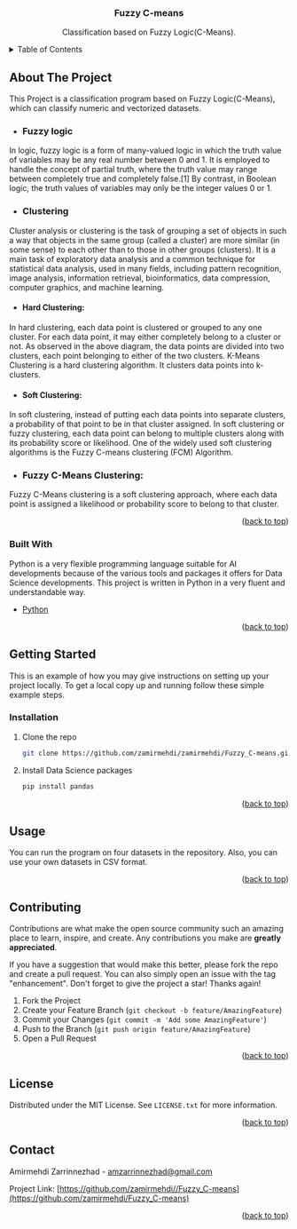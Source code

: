<!-- PROJECT INFO -->
<br />
<div align="center">


  <h3 align="center">Fuzzy C-means</h3>

  <p align="center">
    Classification based on Fuzzy Logic(C-Means).
    <br />
<!--     <a href="https://github.com/othneildrew/Best-README-Template"><strong>Explore the docs »</strong></a>
    <br />
    <br />
    <a href="https://github.com/othneildrew/Best-README-Template">View Demo</a>
    ·
    <a href="https://github.com/othneildrew/Best-README-Template/issues">Report Bug</a>
    ·
    <a href="https://github.com/othneildrew/Best-README-Template/issues">Request Feature</a> -->
  </p>
</div>



<!-- TABLE OF CONTENTS -->
<details>
  <summary>Table of Contents</summary>
  <ol>
    <li>
      <a href="#about-the-project">About The Project</a>
      <ul>
        <li><a href="#fuzzy-logic">Fuzzy logic</a></li>
        <li><a href="#clustering">Clustering</a></li>
        <li><a href="#hard-clustering">Hard Clustering</a></li>
        <li><a href="#soft-clustering">Soft Clustering</a></li>
        <li><a href="#fuzzy-c-means-clustering">Fuzzy C-Means Clustering</a></li>
        <li><a href="#built-with">Built With</a></li>
      </ul>
    </li>
    <li>
      <a href="#getting-started">Getting Started</a>
      <ul>
        <li><a href="#installation">Installation</a></li>
      </ul>
    </li>
    <li><a href="#usage">Usage</a></li>
<!--     <li><a href="#roadmap">Roadmap</a></li> -->
    <li><a href="#contributing">Contributing</a></li>
    <li><a href="#license">License</a></li>
    <li><a href="#contact">Contact</a></li>
<!--     <li><a href="#acknowledgments">Acknowledgments</a></li> -->
  </ol>
</details>



<!-- ABOUT THE PROJECT -->
## About The Project
This Project is a classification program based on Fuzzy Logic(C-Means), which can classify numeric and vectorized datasets.

* ### Fuzzy logic
In logic, fuzzy logic is a form of many-valued logic in which the truth value of variables may be any real number between 0 and 1. It is employed to handle the concept of partial truth, where the truth value may range between completely true and completely false.[1] By contrast, in Boolean logic, the truth values of variables may only be the integer values 0 or 1.

* ### Clustering
Cluster analysis or clustering is the task of grouping a set of objects in such a way that objects in the same group (called a cluster) are more similar (in some sense) to each other than to those in other groups (clusters). It is a main task of exploratory data analysis and a common technique for statistical data analysis, used in many fields, including pattern recognition, image analysis, information retrieval, bioinformatics, data compression, computer graphics, and machine learning.

* #### Hard Clustering:
In hard clustering, each data point is clustered or grouped to any one cluster. For each data point, it may either completely belong to a cluster or not. As observed in the above diagram, the data points are divided into two clusters, each point belonging to either of the two clusters.
K-Means Clustering is a hard clustering algorithm. It clusters data points into k-clusters.

* #### Soft Clustering:
In soft clustering, instead of putting each data points into separate clusters, a probability of that point to be in that cluster assigned. In soft clustering or fuzzy clustering, each data point can belong to multiple clusters along with its probability score or likelihood.
One of the widely used soft clustering algorithms is the Fuzzy C-means clustering (FCM) Algorithm.

* ### Fuzzy C-Means Clustering:
Fuzzy C-Means clustering is a soft clustering approach, where each data point is assigned a likelihood or probability score to belong to that cluster.


<p align="right">(<a href="#top">back to top</a>)</p>



### Built With

Python is a very flexible programming language suitable for AI developments because of the various tools and packages it offers for Data Science developments.
This project is written in Python in a very fluent and understandable way.

* [Python](https://python.org/)

<p align="right">(<a href="#top">back to top</a>)</p>



<!-- GETTING STARTED -->
## Getting Started

This is an example of how you may give instructions on setting up your project locally.
To get a local copy up and running follow these simple example steps.

### Installation

<!-- 1. Get a free API Key at [https://example.com](https://example.com) -->
1. Clone the repo
   ```sh
   git clone https://github.com/zamirmehdi/zamirmehdi/Fuzzy_C-means.git
   ```
2. Install Data Science packages
   ```sh
   pip install pandas
   ```

<p align="right">(<a href="#top">back to top</a>)</p>



<!-- USAGE EXAMPLES -->
## Usage

You can run the program on four datasets in the repository. Also, you can use your own datasets in CSV format.


<!-- _For more examples, please refer to the [Documentation](https://example.com)_ -->

<p align="right">(<a href="#top">back to top</a>)</p>



<!-- ROADMAP -->
<!-- ## Roadmap

- [x] Add Changelog
- [x] Add back to top links
- [] Add Additional Templates w/ Examples
- [] Add "components" document to easily copy & paste sections of the readme
- [] Multi-language Support
    - [] Chinese
    - [] Spanish

See the [open issues](https://github.com/othneildrew/Best-README-Template/issues) for a full list of proposed features (and known issues).

<p align="right">(<a href="#top">back to top</a>)</p> -->



<!-- CONTRIBUTING -->
## Contributing

Contributions are what make the open source community such an amazing place to learn, inspire, and create. Any contributions you make are **greatly appreciated**.

If you have a suggestion that would make this better, please fork the repo and create a pull request. You can also simply open an issue with the tag "enhancement".
Don't forget to give the project a star! Thanks again!

1. Fork the Project
2. Create your Feature Branch (`git checkout -b feature/AmazingFeature`)
3. Commit your Changes (`git commit -m 'Add some AmazingFeature'`)
4. Push to the Branch (`git push origin feature/AmazingFeature`)
5. Open a Pull Request

<p align="right">(<a href="#top">back to top</a>)</p>



<!-- LICENSE -->
## License

Distributed under the MIT License. See `LICENSE.txt` for more information.

<p align="right">(<a href="#top">back to top</a>)</p>



<!-- CONTACT -->
## Contact

Amirmehdi Zarrinnezhad - amzarrinnezhad@gmail.com

Project Link: [https://github.com/zamirmehdi//Fuzzy_C-means](https://github.com/zamirmehdi/Fuzzy_C-means)

<p align="right">(<a href="#top">back to top</a>)</p>



<!-- ACKNOWLEDGMENTS -->
<!-- ## Acknowledgments

Use this space to list resources you find helpful and would like to give credit to. I've included a few of my favorites to kick things off!

* [Choose an Open Source License](https://choosealicense.com)
* [GitHub Emoji Cheat Sheet](https://www.webpagefx.com/tools/emoji-cheat-sheet)
* [Malven's Flexbox Cheatsheet](https://flexbox.malven.co/)
* [Malven's Grid Cheatsheet](https://grid.malven.co/)
* [Img Shields](https://shields.io)
* [GitHub Pages](https://pages.github.com)
* [Font Awesome](https://fontawesome.com)
* [React Icons](https://react-icons.github.io/react-icons/search)

<p align="right">(<a href="#top">back to top</a>)</p> -->



<!-- MARKDOWN LINKS & IMAGES -->
<!-- https://www.markdownguide.org/basic-syntax/#reference-style-links -->
[contributors-shield]: https://img.shields.io/github/contributors/othneildrew/Best-README-Template.svg?style=for-the-badge
[contributors-url]: https://github.com/othneildrew/Best-README-Template/graphs/contributors
[forks-shield]: https://img.shields.io/github/forks/othneildrew/Best-README-Template.svg?style=for-the-badge
[forks-url]: https://github.com/othneildrew/Best-README-Template/network/members
[stars-shield]: https://img.shields.io/github/stars/othneildrew/Best-README-Template.svg?style=for-the-badge
[stars-url]: https://github.com/othneildrew/Best-README-Template/stargazers
[issues-shield]: https://img.shields.io/github/issues/othneildrew/Best-README-Template.svg?style=for-the-badge
[issues-url]: https://github.com/othneildrew/Best-README-Template/issues
[license-shield]: https://img.shields.io/github/license/othneildrew/Best-README-Template.svg?style=for-the-badge
[license-url]: https://github.com/othneildrew/Best-README-Template/blob/master/LICENSE.txt
[linkedin-shield]: https://img.shields.io/badge/-LinkedIn-black.svg?style=for-the-badge&logo=linkedin&colorB=555
[linkedin-url]: https://linkedin.com/in/othneildrew
[product-screenshot]: images/screenshot.png
